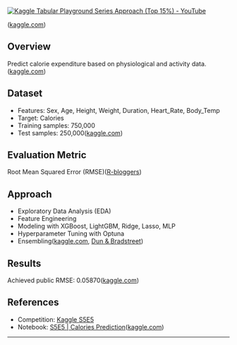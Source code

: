 [![Kaggle Tabular Playground Series Approach (Top 15%) - YouTube](https://tse4.mm.bing.net/th?id=OIP.nMtCczYjooE2PXJC2EZ3KwHaEK&pid=Api)](https://www.youtube.com/watch?v=vjjWPadW20Q)

([kaggle.com][1])

## Overview

Predict calorie expenditure based on physiological and activity data.([kaggle.com][2])

## Dataset

- Features: Sex, Age, Height, Weight, Duration, Heart_Rate, Body_Temp
- Target: Calories
- Training samples: 750,000
- Test samples: 250,000([kaggle.com][1])

## Evaluation Metric

Root Mean Squared Error (RMSE)([R-bloggers][3])

## Approach

- Exploratory Data Analysis (EDA)
- Feature Engineering
- Modeling with XGBoost, LightGBM, Ridge, Lasso, MLP
- Hyperparameter Tuning with Optuna
- Ensembling([kaggle.com][1], [Dun & Bradstreet][4])

## Results

Achieved public RMSE: 0.05870([kaggle.com][1])

## References

- Competition: [Kaggle S5E5](https://www.kaggle.com/competitions/playground-series-s5e5/overview)
- Notebook: [S5E5 | Calories Prediction](https://www.kaggle.com/code/yunusemreakca/s5e5-calories-prediction)([kaggle.com][1])

---

[1]: https://www.kaggle.com/code/yunusemreakca/s5e5-calories-prediction?utm_source=chatgpt.com "S5E5 | Calories Prediction - Kaggle"
[2]: https://www.kaggle.com/competitions/playground-series-s5e5/overview?utm_source=chatgpt.com "Predict Calorie Expenditure | Kaggle"
[3]: https://www.r-bloggers.com/2023/01/kaggle-january-playground-series-tidymodels/?utm_source=chatgpt.com "Kaggle January Playground Series – Tidymodels | R-bloggers"
[4]: https://www.dnb.com/business-directory/company-profiles.domain_operations_pty_limited.c12902dcda48287aa974c202e19eee87.html?utm_source=chatgpt.com "DOMAIN OPERATIONS PTY LIMITED - Dun & Bradstreet"
